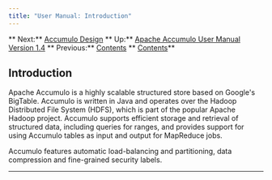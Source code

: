 ```yaml
---
title: "User Manual: Introduction"
---
```


** Next:** [Accumulo Design][2] ** Up:** [Apache Accumulo User Manual Version 1.4][4] ** Previous:** [Contents][6]   ** [Contents][6]**   
  


## <a id="Introduction"></a> Introduction

Apache Accumulo is a highly scalable structured store based on Google's BigTable. Accumulo is written in Java and operates over the Hadoop Distributed File System (HDFS), which is part of the popular Apache Hadoop project. Accumulo supports efficient storage and retrieval of structured data, including queries for ranges, and provides support for using Accumulo tables as input and output for MapReduce jobs. 

Accumulo features automatic load-balancing and partitioning, data compression and fine-grained security labels. 

  


* * *

   [2]: Accumulo_Design.html
   [4]: accumulo_user_manual.html
   [6]: Contents.html

